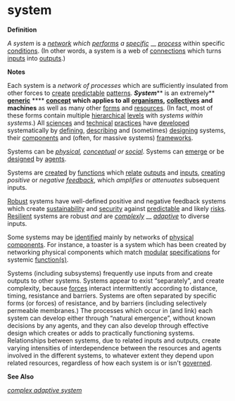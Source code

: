 # system

**Definition**

_A system_ is a [_network_](https://github.com/gcassel/Modular-Organization-Terminology/blob/master/terms/network.md) _which_ [_performs_](https://github.com/gcassel/Modular-Organization-Terminology/blob/master/terms/perform.md) _a_ [_specific_](https://github.com/gcassel/Modular-Organization-Terminology/blob/master/terms/specific.md) __ [_process_](https://github.com/gcassel/Modular-Organization-Terminology/blob/master/terms/process.md) within specific [conditions](https://github.com/gcassel/Modular-Organization-Terminology/blob/master/terms/condition.md). (In other words, a system is a web of [connections](https://github.com/gcassel/Modular-Organization-Terminology/blob/master/terms/connect.md) which turns [inputs](https://github.com/gcassel/Modular-Organization-Terminology/blob/master/terms/input.md) into [outputs](https://github.com/gcassel/Modular-Organization-Terminology/blob/master/terms/output.md).)

**Notes**

Each system is a _network of processes_ which are sufficiently insulated from other forces to [create](https://github.com/gcassel/Modular-Organization-Terminology/blob/master/terms/create.md) [predictable](https://github.com/gcassel/Modular-Organization-Terminology/blob/master/terms/predict.md) [patterns](https://github.com/gcassel/Modular-Organization-Terminology/blob/master/terms/pattern.md). _**System**_** is an extremely** [**generic**](https://github.com/gcassel/Modular-Organization-Terminology/blob/master/terms/generic.md) **** [**concept**](https://github.com/gcassel/Modular-Organization-Terminology/blob/master/terms/concept.md) **which applies to all** [**organisms**](https://github.com/gcassel/Modular-Organization-Terminology/blob/master/terms/organism.md)**,** [**collectives**](https://github.com/gcassel/Modular-Organization-Terminology/blob/master/terms/collective.md) **and machines** as well as many other [forms](https://github.com/gcassel/Modular-Organization-Terminology/blob/master/terms/form.md) and [resources](https://github.com/gcassel/Modular-Organization-Terminology/blob/master/terms/resource.md). (In fact, most of these forms contain multiple [hierarchical](https://github.com/gcassel/Modular-Organization-Terminology/blob/master/terms/hierarchy.md) [levels](https://github.com/gcassel/Modular-Organization-Terminology/blob/master/terms/level.md) with _systems within systems_.) All [sciences](https://github.com/gcassel/Modular-Organization-Terminology/blob/master/terms/science.md) and [technical](https://github.com/gcassel/Modular-Organization-Terminology/blob/master/terms/technical.md) [practices](https://github.com/gcassel/Modular-Organization-Terminology/blob/master/terms/practice.md) have [developed](https://github.com/gcassel/Modular-Organization-Terminology/blob/master/terms/develop.md) systematically by [defining](https://github.com/gcassel/Modular-Organization-Terminology/blob/master/terms/define.md), [describing](https://github.com/gcassel/Modular-Organization-Terminology/blob/master/terms/describe.md) and (sometimes) [designing](https://github.com/gcassel/Modular-Organization-Terminology/blob/master/terms/design.md) systems, their [components](https://github.com/gcassel/Modular-Organization-Terminology/blob/master/terms/component.md) and (often, for massive systems) [frameworks](https://github.com/gcassel/Modular-Organization-Terminology/blob/master/terms/framework.md).

Systems can be [_physical_](https://github.com/gcassel/Modular-Organization-Terminology/blob/master/terms/physical.md)_,_ [_conceptual_](https://github.com/gcassel/Modular-Organization-Terminology/blob/master/terms/concept.md) _or_ [_social_](https://github.com/gcassel/Modular-Organization-Terminology/blob/master/terms/social.md). Systems can [emerge](https://github.com/gcassel/Modular-Organization-Terminology/blob/master/terms/emergence.md) or be [designed](https://github.com/gcassel/Modular-Organization-Terminology/blob/master/terms/design.md) by [agents](https://github.com/gcassel/Modular-Organization-Terminology/blob/master/terms/agent.md).

Systems are [created](https://github.com/gcassel/Modular-Organization-Terminology/blob/master/terms/create.md) by [functions](https://github.com/gcassel/Modular-Organization-Terminology/blob/master/terms/function.md) which [relate](https://github.com/gcassel/Modular-Organization-Terminology/blob/master/terms/relate.md) [outputs](https://github.com/gcassel/Modular-Organization-Terminology/blob/master/terms/output.md) and [inputs](https://github.com/gcassel/Modular-Organization-Terminology/blob/master/terms/input.md), [creating](https://github.com/gcassel/Modular-Organization-Terminology/blob/master/terms/create.md) _positive_ or _negative_ [_feedback_](https://github.com/gcassel/Modular-Organization-Terminology/blob/master/terms/feedback.md), which _amplifies_ or _attenuates_ subsequent inputs.

[Robust](https://github.com/gcassel/Modular-Organization-Terminology/blob/master/terms/robust.md) systems have well-defined positive and negative feedback systems which create [sustainability](https://github.com/gcassel/Modular-Organization-Terminology/blob/master/terms/sustain.md) and [security](https://github.com/gcassel/Modular-Organization-Terminology/blob/master/terms/secure.md) against [predictable](https://github.com/gcassel/Modular-Organization-Terminology/blob/master/terms/predict.md) and likely [risks](https://github.com/gcassel/Modular-Organization-Terminology/blob/master/terms/risk.md). [Resilient](https://github.com/gcassel/Modular-Organization-Terminology/blob/master/terms/resilient.md) systems are robust _and_ are [_complexly_](https://github.com/gcassel/Modular-Organization-Terminology/blob/master/terms/complex.md) __ [_adaptive_](https://github.com/gcassel/Modular-Organization-Terminology/blob/master/terms/adaptive.md) to diverse inputs.

Some systems may be [identified](https://github.com/gcassel/Modular-Organization-Terminology/blob/master/terms/identify.md) mainly by networks of [physical](https://github.com/gcassel/Modular-Organization-Terminology/blob/master/terms/physical.md) [components](https://github.com/gcassel/Modular-Organization-Terminology/blob/master/terms/component.md). For instance, a toaster is a system which has been created by networking physical components which match [modular](https://github.com/gcassel/Modular-Organization-Terminology/blob/master/terms/module.md) [specifications](https://github.com/gcassel/Modular-Organization-Terminology/blob/master/terms/specification.md) for systemic [function(s)](https://github.com/gcassel/Modular-Organization-Terminology/blob/master/terms/function.md).

Systems (including subsystems) frequently use inputs from and create outputs to other systems. Systems appear to exist “separately”, and create complexity, because [forces](https://github.com/gcassel/Modular-Organization-Terminology/blob/master/terms/force.md) interact intermittently according to distance, timing, resistance and barriers. Systems are often separated by specific forms (or forces) of resistance, and by barriers (including selectively permeable membranes.) The processes which occur in (and link) each system can develop either through “natural emergence”, without known decisions by any agents, and they can also develop through effective design which creates or adds to practically functioning systems. Relationships between systems, due to related inputs and outputs, create varying intensities of interdependence between the resources and agents involved in the different systems, to whatever extent they depend upon related resources, regardless of how each system is or isn't [governed](https://github.com/gcassel/Modular-Organization-Terminology/blob/master/terms/govern.md).

**See Also**

[_complex adaptive system_](https://github.com/gcassel/Modular-Organization-Terminology/blob/master/terms/complex-adaptive-system.md)
